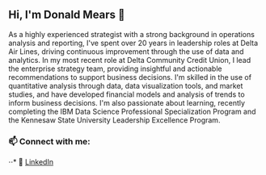 ## Hi, I'm Donald Mears 👋
As a highly experienced strategist with a strong background in operations analysis and reporting, I've spent over 20 years in leadership roles at Delta Air Lines, driving continuous improvement through the use of data and analytics. In my most recent role at Delta Community Credit Union, I lead the enterprise strategy team, providing insightful and actionable recommendations to support business decisions. I'm skilled in the use of quantitative analysis through data, data visualization tools, and market studies, and have developed financial models and analysis of trends to inform business decisions. I'm also passionate about learning, recently completing the IBM Data Science Professional Specialization Program and the Kennesaw State University Leadership Excellence Program.

### 📫 Connect with me:
⋅⋅* 🏢 [LinkedIn](https://www.linkedin.com/in/donaldmears1/)
<!--
**donaldmears/donaldmears** is a ✨ _special_ ✨ repository because its `README.md` (this file) appears on your GitHub profile.

Here are some ideas to get you started:

- 🔭 I’m currently working on ...
- 🌱 I’m currently learning ...
- 👯 I’m looking to collaborate on ...
- 🤔 I’m looking for help with ...
- 💬 Ask me about ...
- 📫 How to reach me: ...
- 😄 Pronouns: ...
- ⚡ Fun fact: ...
-->
